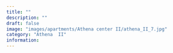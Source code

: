 ```yaml
---
title: ""
description: ""
draft: false
image: "images/apartments/Athena center II/athena_II_7.jpg"
category: "Athena  II"
information:
---
```

